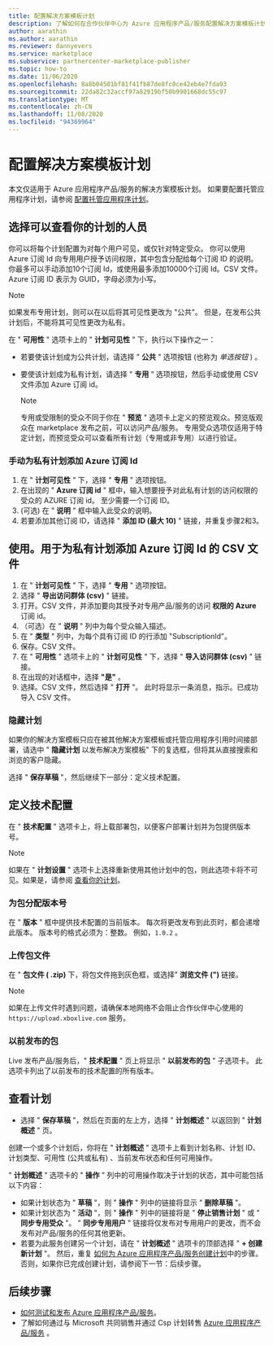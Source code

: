 ```yaml
---
title: 配置解决方案模板计划
description: 了解如何在合作伙伴中心为 Azure 应用程序产品/服务配置解决方案模板计划。
author: aarathin
ms.author: aarathin
ms.reviewer: dannyevers
ms.service: marketplace
ms.subservice: partnercenter-marketplace-publisher
ms.topic: how-to
ms.date: 11/06/2020
ms.openlocfilehash: 8a8b04501bf81f41fb87de8fc0ce42eb4e7fda93
ms.sourcegitcommit: 22da82c32accf97a82919bf50b9901668dc55c97
ms.translationtype: MT
ms.contentlocale: zh-CN
ms.lasthandoff: 11/08/2020
ms.locfileid: "94369964"
---
```

# <a name="configure-a-solution-template-plan"></a>配置解决方案模板计划

本文仅适用于 Azure 应用程序产品/服务的解决方案模板计划。 如果要配置托管应用程序计划，请参阅 [配置托管应用程序计划](create-new-azure-apps-offer-managed.md)。

## <a name="choose-who-can-see-your-plan"></a>选择可以查看你的计划的人员

你可以将每个计划配置为对每个用户可见，或仅针对特定受众。 你可以使用 Azure 订阅 Id 向专用用户授予访问权限，其中包含分配给每个订阅 ID 的说明。 你最多可以手动添加10个订阅 Id，或使用最多添加10000个订阅 Id。CSV 文件。 Azure 订阅 ID 表示为 GUID，字母必须为小写。

> [!NOTE]
> 如果发布专用计划，则可以在以后将其可见性更改为 "公共"。 但是，在发布公共计划后，不能将其可见性更改为私有。

在 " **可用性** " 选项卡上的 " **计划可见性** " 下，执行以下操作之一：

- 若要使该计划成为公共计划，请选择 " **公共** " 选项按钮 (也称为 _单选按钮_ ) 。
- 要使该计划成为私有计划，请选择 " **专用** " 选项按钮，然后手动或使用 CSV 文件添加 Azure 订阅 id。

    > [!NOTE]
    > 专用或受限制的受众不同于你在 " **预览** " 选项卡上定义的预览观众。预览版观众在 marketplace 发布之前，可以访问产品/服务。 专用受众选项仅适用于特定计划，而预览受众可以查看所有计划（专用或非专用）以进行验证。

### <a name="manually-add-azure-subscription-ids-for-a-private-plan"></a>手动为私有计划添加 Azure 订阅 Id

1. 在 " **计划可见性** " 下，选择 " **专用** " 选项按钮。
1. 在出现的 " **Azure 订阅 id** " 框中，输入想要授予对此私有计划的访问权限的受众的 AZURE 订阅 id。 至少需要一个订阅 ID。
1.  (可选) 在 " **说明** " 框中输入此受众的说明。
1. 若要添加其他订阅 ID，请选择 " **添加 ID (最大 10)** " 链接，并重复步骤2和3。

## <a name="use-a-csv-file-to-add-azure-subscription-ids-for-a-private-plan"></a>使用。用于为私有计划添加 Azure 订阅 Id 的 CSV 文件

1. 在 " **计划可见性** " 下，选择 " **专用** " 选项按钮。
1. 选择 " **导出访问群体 (csv)** " 链接。
1. 打开。CSV 文件，并添加要向其授予对专用产品/服务的访问 **权限的 Azure** 订阅 id。
1. （可选）在 " **说明** " 列中为每个受众输入描述。
1. 在 " **类型** " 列中，为每个具有订阅 ID 的行添加 "SubscriptionId"。
1. 保存。CSV 文件。
1. 在 " **可用性** " 选项卡上的 " **计划可见性** " 下，选择 " **导入访问群体 (csv)** " 链接。
1. 在出现的对话框中，选择 **"是"** 。
1. 选择。CSV 文件，然后选择 " **打开** "。 此时将显示一条消息，指示。已成功导入 CSV 文件。

### <a name="hide-your-plan"></a>隐藏计划

如果你的解决方案模板只应在被其他解决方案模板或托管应用程序引用时间接部署，请选中 " **隐藏计划** 以发布解决方案模板" 下的复选框，但将其从直接搜索和浏览的客户隐藏。

选择 " **保存草稿** "，然后继续下一部分：定义技术配置。

## <a name="define-the-technical-configuration"></a>定义技术配置

在 " **技术配置** " 选项卡上，将上载部署包，以便客户部署计划并为包提供版本号。

> [!NOTE]
> 如果在 " **计划设置** " 选项卡上选择重新使用其他计划中的包，则此选项卡将不可见。如果是，请参阅 [查看你的计划](#view-your-plans)。

### <a name="assign-a-version-number-for-the-package"></a>为包分配版本号

在 " **版本** " 框中提供技术配置的当前版本。 每次将更改发布到此页时，都会递增此版本。 版本号的格式必须为：整数。 例如，`1.0.2` 。

### <a name="upload-a-package-file"></a>上传包文件

在 " **包文件 ( .zip)** 下，将包文件拖到灰色框，或选择" **浏览文件 (")** 链接。

> [!NOTE]
> 如果在上传文件时遇到问题，请确保本地网络不会阻止合作伙伴中心使用的 `https://upload.xboxlive.com` 服务。

### <a name="previously-published-packages"></a>以前发布的包

Live 发布产品/服务后，" **技术配置** " 页上将显示 " **以前发布的包** " 子选项卡。 此选项卡列出了以前发布的技术配置的所有版本。

## <a name="view-your-plans"></a>查看计划

- 选择 " **保存草稿** "，然后在页面的左上方，选择 " **计划概述** " 以返回到 " **计划概述** " 页。

创建一个或多个计划后，你将在 " **计划概述** " 选项卡上看到计划名称、计划 ID、计划类型、可用性 (公共或私有) 、当前发布状态和任何可用操作。

" **计划概述** " 选项卡的 " **操作** " 列中的可用操作取决于计划的状态，其中可能包括以下内容：

- 如果计划状态为 " **草稿** "，则 " **操作** " 列中的链接将显示 " **删除草稿** "。
- 如果计划状态为 " **活动** "，则 " **操作** " 列中的链接将是 " **停止销售计划** " 或 " **同步专用受众** "。 " **同步专用用户** " 链接将仅发布对专用用户的更改，而不会发布对产品/服务的任何其他更新。
- 若要为此服务创建另一个计划，请在 " **计划概述** " 选项卡的顶部选择 " **+ 创建新计划** "。 然后，重复 [如何为 Azure 应用程序产品/服务创建计划](create-new-azure-apps-offer-plans.md)中的步骤。 否则，如果你已完成创建计划，请参阅下一节：后续步骤。

## <a name="next-steps"></a>后续步骤

- [如何测试和发布 Azure 应用程序产品/服务](create-new-azure-apps-offer-test-publish.md)。
- 了解如何通过与 Microsoft 共同销售并通过 Csp 计划转售 [Azure 应用程序产品/服务](create-new-azure-apps-offer-marketing.md) 。
